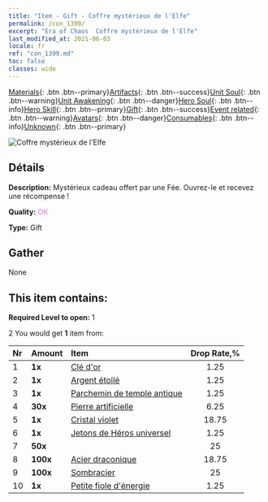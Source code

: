 ```yaml
---
title: "Item - Gift - Coffre mystérieux de l'Elfe"
permalink: /con_1399/
excerpt: "Era of Chaos  Coffre mystérieux de l'Elfe"
last_modified_at: 2021-06-03
locale: fr
ref: "con_1399.md"
toc: false
classes: wide
---
```

 [Materials](/ItemsFR/){: .btn .btn--primary}[Artifacts](/ItemsFR/Artifacts/){: .btn .btn--success}[Unit Soul](/ItemsFR/UnitSoul/){: .btn .btn--warning}[Unit Awakening](/ItemsFR/UnitAwakening/){: .btn .btn--danger}[Hero Soul](/ItemsFR/HeroSoul/){: .btn .btn--info}[Hero Skill](/ItemsFR/HeroSkill/){: .btn .btn--primary}[Gift](/ItemsFR/Gift/){: .btn .btn--success}[Event related](/ItemsFR/Events/){: .btn .btn--warning}[Avatars](/ItemsFR/Avatars/){: .btn .btn--danger}[Consumables](/ItemsFR/Consumables/){: .btn .btn--info}[Unknown](/ItemsFR/Unknown/){: .btn .btn--primary}

 ![Coffre mystérieux de l'Elfe](/images/t/i_907013.png)

## Détails
 **Description:** Mystérieux cadeau offert par une Fée. Ouvrez-le et recevez une récompense !

 **Quality:** <span style="color: #DA70D6">OK</span>

 **Type:** Gift

## Gather

  None

## This item contains:

 **Required Level to open:** 1

 2 You would get **1** item  from:

  | Nr | Amount |     Item    | Drop Rate,% |
  |:---|:-------|:------------|:---------:|
  | 1 |  **1x** | [Clé d'or](/ItemsFR/con_783/) | 1.25 | 
  | 2 |  **1x** | [Argent étoilé](/ItemsFR/con_969/) | 1.25 | 
  | 3 |  **1x** | [Parchemin de temple antique](/ItemsFR/con_697/) | 1.25 | 
  | 4 |  **30x** | [Pierre artificielle](/ItemsFR/art_188/) | 6.25 | 
  | 5 |  **1x** | [Cristal violet](/ItemsFR/con_720/) | 18.75 | 
  | 6 |  **1x** | [Jetons de Héros universel](/ItemsFR/her_358/) | 1.25 | 
  | 7 |  **50x** | <i class="fas fa-gem"/> | 25 | 
  | 8 |  **100x** | [Acier draconique](/ItemsFR/con_880/) | 18.75 | 
  | 9 |  **100x** | [Sombracier](/ItemsFR/con_881/) | 25 | 
  | 10 |  **1x** | [Petite fiole d'énergie](/ItemsFR/con_724/) | 1.25 | 

